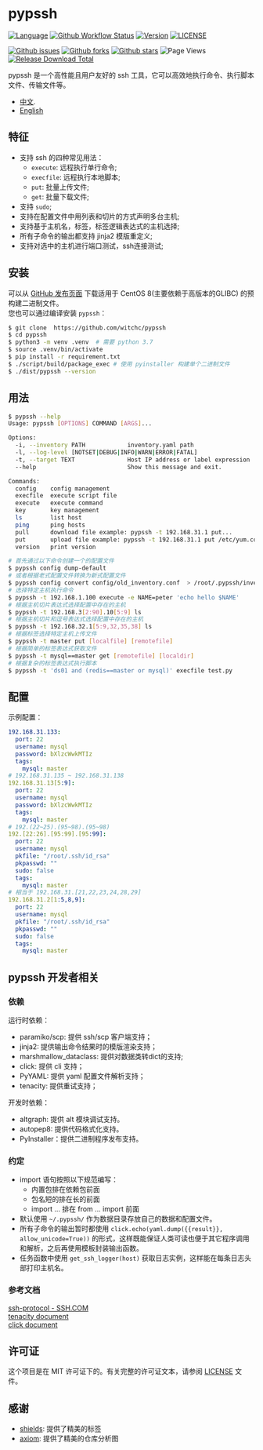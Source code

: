 # pypssh
[![Language](https://img.shields.io/badge/Language-Python-blue.svg)](https://www.python.org/)
[![Github Workflow Status](https://img.shields.io/github/workflow/status/witchc/pypssh/pypsshci)](https://github.com/witchc/pypssh/actions/workflows/pypsshci.yml)
[![Version](https://img.shields.io/github/v/release/witchc/pypssh?include_prereleases)](https://github.com/witchc/pypssh/releases)
[![LICENSE](https://img.shields.io/github/license/witchc/pypssh)](LICENSE)

[![Github issues](https://img.shields.io/github/issues/witchc/pypssh)](https://github.com/witchc/pypssh/issues)
[![Github forks](https://img.shields.io/github/forks/witchc/pypssh)](https://github.com/witchc/pypssh/network/members)
[![Github stars](https://img.shields.io/github/stars/witchc/pypssh)](https://github.com/witchc/pypssh/stargazers)
![Page Views](https://views.whatilearened.today/views/github/witchc/pypssh.svg)
[![Release Download Total](https://img.shields.io/github/downloads/witchc/pypssh/total)](https://github.com/witchc/pypssh/releases)

pypssh 是一个高性能且用户友好的 ssh 工具，它可以高效地执行命令、执行脚本文件、传输文件等。

- [中文](./README_zh-CN.md).
- [English](./README.md)

## 特征
- 支持 ssh 的四种常见用法：
  - `execute`: 远程执行单行命令;
  - `execfile`: 远程执行本地脚本;
  - `put`: 批量上传文件;
  - `get`: 批量下载文件;
- 支持 `sudo`;
- 支持在配置文件中用列表和切片的方式声明多台主机;
- 支持基于主机名，标签，标签逻辑表达式的主机选择;
- 所有子命令的输出都支持 jinja2 模版重定义;
- 支持对选中的主机进行端口测试，ssh连接测试;

## 安装
可以从 [GitHub 发布页面](https://github.com/witchc/pypssh/releases) 下载适用于 CentOS 8(主要依赖于高版本的GLIBC) 的预构建二进制文件。  
您也可以通过编译安装 `pypssh`：
```bash
$ git clone  https://github.com/witchc/pypssh 
$ cd pypssh
$ python3 -m venv .venv  # 需要 python 3.7
$ source .venv/bin/activate
$ pip install -r requirement.txt
$ ./script/build/package_exec # 使用 pyinstaller 构建单个二进制文件
$ ./dist/pypssh --version
```

## 用法
```bash
$ pypssh --help
Usage: pypssh [OPTIONS] COMMAND [ARGS]...

Options:
  -i, --inventory PATH            inventory.yaml path
  -l, --log-level [NOTSET|DEBUG|INFO|WARN|ERROR|FATAL]
  -t, --target TEXT               Host IP address or label expression
  --help                          Show this message and exit.

Commands:
  config    config management
  execfile  execute script file
  execute   execute command
  key       key management
  ls        list host
  ping      ping hosts
  pull      download file example: pypssh -t 192.168.31.1 put...
  put       upload file example: pypssh -t 192.168.31.1 put /etc/yum.conf...
  version   print version

# 首先通过以下命令创建一个的配置文件
$ pypssh config dump-default
# 或者根据老式配置文件转换为新式配置文件
$ pypssh config convert config/old_inventory.conf  > /root/.pypssh/inventory/inventory.yaml
# 选择特定主机执行命令
$ pypssh -t 192.168.1.100 execute -e NAME=peter 'echo hello $NAME'
# 根据主机切片表达式选择配置中存在的主机
$ pypssh -t 192.168.3[2:90].10[5:9] ls
# 根据主机切片和逗号表达式选择配置中存在的主机
$ pypssh -t 192.168.32.1[5:9,32,35,38] ls
# 根据标签选择特定主机上传文件
$ pypssh -t master put [localfile] [remotefile]
# 根据简单的标签表达式获取文件
$ pypssh -t mysql==master get [remotefile] [localdir]
# 根据复杂的标签表达式执行脚本
$ pypssh -t 'ds01 and (redis==master or mysql)' execfile test.py
```

## 配置
示例配置：  
```yaml
192.168.31.133:
  port: 22
  username: mysql
  password: bXlzcWwkMTIz
  tags:
    mysql: master
# 192.168.31.135 ~ 192.168.31.138
192.168.31.13[5:9]:
  port: 22
  username: mysql
  password: bXlzcWwkMTIz
  tags:
    mysql: master
# 192.(22~25).(95~98).(95~98)
192.[22:26].[95:99].[95:99]:
  port: 22
  username: mysql
  pkfile: "/root/.ssh/id_rsa"
  pkpasswd: ""
  sudo: false
  tags:
    mysql: master
# 相当于 192.168.31.[21,22,23,24,28,29]
192.168.31.2[1:5,8,9]:
  port: 22
  username: mysql
  pkfile: "/root/.ssh/id_rsa"
  pkpasswd: ""
  sudo: false
  tags:
    mysql: master
```

## pypssh 开发者相关
### 依赖
运行时依赖：  
- paramiko/scp: 提供 ssh/scp 客户端支持；
- jinja2: 提供输出命令结果时的模版渲染支持；
- marshmallow_dataclass: 提供对数据类转dict的支持;
- click: 提供 cli 支持；
- PyYAML: 提供 yaml 配置文件解析支持；
- tenacity: 提供重试支持；

开发时依赖：
- altgraph: 提供 alt 模块调试支持。
- autopep8: 提供代码格式化支持。
- PyInstaller：提供二进制程序发布支持。

### 约定
- import 语句按照以下规范编写：
  - 内置包排在依赖包前面
  - 包名短的排在长的前面
  - import ... 排在 from ... import 前面
- 默认使用 `~/.pypssh/` 作为数据目录存放自己的数据和配置文件。
- 所有子命令的输出暂时都使用 `click.echo(yaml.dump({{result}}, allow_unicode=True))` 的形式，这样既能保证人类可读也便于其它程序调用和解析，之后再使用模板封装输出函数。
- 任务函数中使用 `get_ssh_logger(host)` 获取日志实例，这样能在每条日志头部打印主机名。

### 参考文档
[ssh-protocol - SSH.COM](https://www.ssh.com/academy/ssh/protocol)  
[tenacity document](https://tenacity.readthedocs.io/en/latest/index.html)  
[click document](https://click.palletsprojects.com/en/7.x/)  


## 许可证
这个项目是在 MIT 许可证下的。有关完整的许可证文本，请参阅 [LICENSE](./LICENSE) 文件。

## 感谢
- [shields](img.shields.io): 提供了精美的标签
- [axiom](repobeats.axiom.co): 提供了精美的仓库分析图
